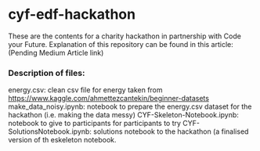 # cyf-edf-hackathon

These are the contents for a charity hackathon in partnership with Code your Future. Explanation of this repository can be found in this article: (Pending Medium Article link)


### Description of files:
energy.csv: clean csv file for energy taken from https://www.kaggle.com/ahmettezcantekin/beginner-datasets
make_data_noisy.ipynb: notebook to prepare the energy.csv dataset for the hackathon (i.e. making the data messy)
CYF-Skeleton-Notebook.ipynb: notebook to give to participants for participants to try
CYF-SolutionsNotebook.ipynb: solutions notebook to the hackathon (a finalised version of th eskeleton notebook.
